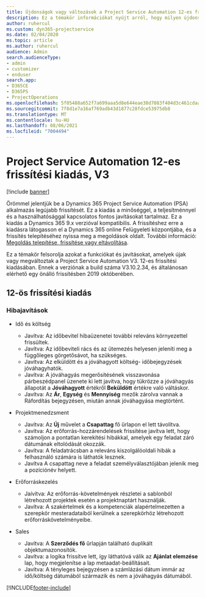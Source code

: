 ```yaml
---
title: Újdonságok vagy változások a Project Service Automation 12-es frissítési kiadásának V3 változatában
description: Ez a témakör információkat nyújt arról, hogy milyen újdonságok és változások vannak a Project Service Automation 12-ös frissítési kiadásának V3 verziójában.
author: ruhercul
ms.custom: dyn365-projectservice
ms.date: 02/04/2020
ms.topic: article
ms.author: ruhercul
audience: Admin
search.audienceType:
- admin
- customizer
- enduser
search.app:
- D365CE
- D365PS
- ProjectOperations
ms.openlocfilehash: 5f05488a652f7a699aaa5d8e644eae38d7083f404d3c461cdaabd1915b1a710a
ms.sourcegitcommit: 7f8d1e7a16af769adb43d1877c28fdce53975db8
ms.translationtype: MT
ms.contentlocale: hu-HU
ms.lasthandoff: 08/06/2021
ms.locfileid: "7004494"
---
```

# <a name="project-service-automation-update-release-12-v3"></a>Project Service Automation 12-es frissítési kiadás, V3

[!include [banner](../includes/psa-now-project-operations.md)]

Örömmel jelentjük be a Dynamics 365 Project Service Automation (PSA) alkalmazás legújabb frissítését. Ez a kiadás a minőséggel, a teljesítménnyel és a használhatósággal kapcsolatos fontos javításokat tartalmaz. Ez a kiadás a Dynamics 365 9.x verzióval kompatibilis. A frissítéshez erre a kiadásra látogasson el a Dynamics 365 online Felügyeleti központjába, és a frissítés telepítéséhez nyissa meg a megoldások oldalt. További információ: [Megoldás telepítése, frissítése vagy eltávolítása](/power-platform/admin/install-remove-preferred-solution).

Ez a témakör felsorolja azokat a funkciókat és javításokat, amelyek újak vagy megváltoztak a Project Service Automation V3. 12-es frissítési kiadásában. Ennek a verziónak a build száma V3.10.2.34, és általánosan elérhető egy önálló frissítésben 2019 októberében.

## <a name="update-release-12"></a>12-ös frissítési kiadás

### <a name="bug-fixes"></a>Hibajavítások

- Idő és költség

    - Javítva: Az időbevitel hibaüzenetei további releváns környezettel frissültek.
    - Javítva: Az időbeviteli rács és az ütemezés helyesen jeleníti meg a függőleges görgetősávot, ha szükséges.
    - Javítva: Az elküldött és a jóváhagyott költség- időbejegyzések jóváhagyhatók.
    - Javítva: A jóváhagyás megerősítésének visszavonása párbeszédpanel üzenete ki lett javítva, hogy tükrözze a jóváhagyás állapotát a **Jóváhagyott** értékről **Beküldött** értékre való váltáskor.
    - Javítva: Az **Ár**, **Egység** és **Mennyiség** mezők zárolva vannak a Ráfordítás bejegyzésen, miután annak jóváhagyása megtörtént.

- Projektmenedzsment

    - Javítva: Az **Új** művelet a **Csapattag** fő űrlapon el lett távolítva.
    - Javítva: Az erőforrás-hozzárendelések frissítése javítva lett, hogy számoljon a pontatlan kerekítési hibákkal, amelyek egy feladat záró dátumának eltolódását okozzák.
    - Javítva: A feladatrácsban a releváns kiszolgálóoldali hibák a felhasználó számára is láthatók lesznek.
    - Javítva A csapattag neve a feladat személyválasztójában jelenik meg a pozíciónév helyett.

- Erőforráskezelés

    - Jaívítva: Az erőforrás-követelmények részletei a sablonból létrehozott projektek esetén a projektnaptárt használják.
    - Javítva: A szakértelmek és a kompetenciák alapértelmezetten a szerepkör mesteradataiból kerülnek a szerepkörhöz létrehozott erőforráskövetelményeibe.

- Sales

    - Javítva: A **Szerződés fő** űrlapján található duplikált objektumazonosítók.
    - Javítva: a logika frissítve lett, így láthatóvá válik az **Ajánlat elemzése** lap, hogy megjelenítse a lap metaadat-beállításait.
    - Javítva: A tényleges bejegyzésen a számlázási dátum immár az idő/költség dátumából származik és nem a jóváhagyás dátumából.


[!INCLUDE[footer-include](../includes/footer-banner.md)]